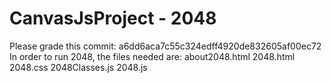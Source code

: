 # CanvasJsProject - 2048
Please grade this commit: a6dd6aca7c55c324edff4920de832605af00ec72
In order to run 2048, the files needed are: about2048.html 2048.html 2048.css 2048Classes.js 2048.js

